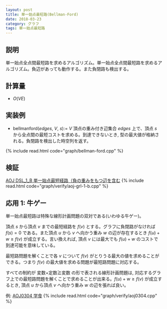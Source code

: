 ```yaml
---
layout: post
title: 単一始点最短路(Bellman-Ford)
date: 2018-03-23
category: グラフ
tags: 単一始点最短路
---
```


## 説明
単一始点全点間最短路を求めるアルゴリズム。単一始点全点間最短路を求めるアルゴリズム。負辺があっても動作する。また負閉路も検出する。

## 計算量
* $O(VE)$

## 実装例

* bellmanford($edges$, $V$, $s$):= $V$ 頂点の重み付き辺集合 $edges$ 上で、頂点 $s$ から全点間の最短コストを求める。到達できないとき, 型の最大値が格納される。負閉路を検出した時空列を返す。

{% include read.html  code="graph/bellman-ford.cpp" %}

## 検証

[AOJ DSL_1_B 単一始点最短経路（負の重みをもつ辺を含む](http://judge.u-aizu.ac.jp/onlinejudge/description.jsp?id=GRL_1_B&lang=jp)
{% include read.html code="graph/verify/aoj-grl-1-b.cpp" %}

## 応用 1: 牛ゲー
単一始点最短路は特殊な線形計画問題の双対である(いわゆる牛ゲー)。

頂点 $s$ から頂点 $v$ までの最短経路を $f(v)$ とする。グラフに負閉路がなければ $f(s) = 0$ である。また頂点 $u$ から $v$ へ向かう重み $w$ の辺が存在するとき $f(u) + w \ge f(v)$ が成立する。言い換えれば, 頂点 $v$ には最大でも $f(u) + w$ のコストで到達可能を意味している。

最短路問題を解くことで各 $v$ について $f(v)$ がとりうる最大の値を求めることができる。つまり $f(v)$ の最大値を求める問題が最短路問題に対応する。

すべての制約が 変数+定数≧変数 の形で表される線形計画問題は, 対応するグラフ上での最短路問題を解くことで求めることが出来る。$f(u) + w \ge f(v)$ が成立するとき, 頂点 $u$ から頂点 $v$ へ向かう重み $w$ の辺を張れば良い。

例: [AOJ0304 学食](http://judge.u-aizu.ac.jp/onlinejudge/description.jsp?id=0304)
{% include read.html code="graph/verify/aoj0304.cpp" %}

